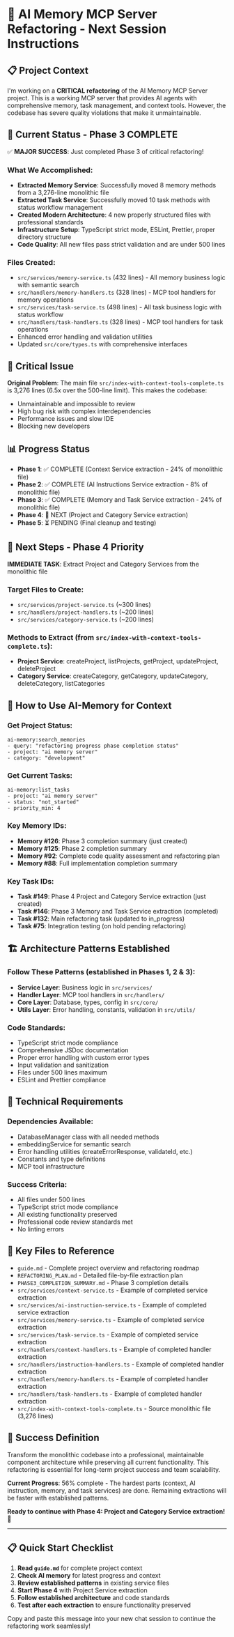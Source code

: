 # 🚀 AI Memory MCP Server Refactoring - Next Session Instructions

## 📋 Project Context

I'm working on a **CRITICAL refactoring** of the AI Memory MCP Server project. This is a working MCP server that provides AI agents with comprehensive memory, task management, and context tools. However, the codebase has severe quality violations that make it unmaintainable.

## 🎯 Current Status - Phase 3 COMPLETE

✅ **MAJOR SUCCESS**: Just completed Phase 3 of critical refactoring!

### What We Accomplished:
- **Extracted Memory Service**: Successfully moved 8 memory methods from a 3,276-line monolithic file
- **Extracted Task Service**: Successfully moved 10 task methods with status workflow management
- **Created Modern Architecture**: 4 new properly structured files with professional standards
- **Infrastructure Setup**: TypeScript strict mode, ESLint, Prettier, proper directory structure
- **Code Quality**: All new files pass strict validation and are under 500 lines

### Files Created:
- `src/services/memory-service.ts` (432 lines) - All memory business logic with semantic search
- `src/handlers/memory-handlers.ts` (328 lines) - MCP tool handlers for memory operations
- `src/services/task-service.ts` (498 lines) - All task business logic with status workflow
- `src/handlers/task-handlers.ts` (328 lines) - MCP tool handlers for task operations
- Enhanced error handling and validation utilities
- Updated `src/core/types.ts` with comprehensive interfaces

## 🚨 Critical Issue

**Original Problem**: The main file `src/index-with-context-tools-complete.ts` is 3,276 lines (6.5x over the 500-line limit). This makes the codebase:
- Unmaintainable and impossible to review
- High bug risk with complex interdependencies
- Performance issues and slow IDE
- Blocking new developers

## 📊 Progress Status

- **Phase 1**: ✅ COMPLETE (Context Service extraction - 24% of monolithic file)
- **Phase 2**: ✅ COMPLETE (AI Instructions Service extraction - 8% of monolithic file)
- **Phase 3**: ✅ COMPLETE (Memory and Task Service extraction - 24% of monolithic file)
- **Phase 4**: 🚧 NEXT (Project and Category Service extraction)
- **Phase 5**: ⏳ PENDING (Final cleanup and testing)

## 🎯 Next Steps - Phase 4 Priority

**IMMEDIATE TASK**: Extract Project and Category Services from the monolithic file

### Target Files to Create:
- `src/services/project-service.ts` (~300 lines)
- `src/handlers/project-handlers.ts` (~200 lines)
- `src/services/category-service.ts` (~200 lines)

### Methods to Extract (from `src/index-with-context-tools-complete.ts`):
- **Project Service**: createProject, listProjects, getProject, updateProject, deleteProject
- **Category Service**: createCategory, getCategory, updateCategory, deleteCategory, listCategories

## 🔧 How to Use AI-Memory for Context

### Get Project Status:
```
ai-memory:search_memories
- query: "refactoring progress phase completion status"
- project: "ai memory server"
- category: "development"
```

### Get Current Tasks:
```
ai-memory:list_tasks
- project: "ai memory server"
- status: "not_started"
- priority_min: 4
```

### Key Memory IDs:
- **Memory #126**: Phase 3 completion summary (just created)
- **Memory #125**: Phase 2 completion summary
- **Memory #92**: Complete code quality assessment and refactoring plan
- **Memory #88**: Full implementation completion summary

### Key Task IDs:
- **Task #149**: Phase 4 Project and Category Service extraction (just created)
- **Task #146**: Phase 3 Memory and Task Service extraction (completed)
- **Task #132**: Main refactoring task (updated to in_progress)
- **Task #75**: Integration testing (on hold pending refactoring)

## 🏗️ Architecture Patterns Established

### Follow These Patterns (established in Phases 1, 2 & 3):
- **Service Layer**: Business logic in `src/services/`
- **Handler Layer**: MCP tool handlers in `src/handlers/`
- **Core Layer**: Database, types, config in `src/core/`
- **Utils Layer**: Error handling, constants, validation in `src/utils/`

### Code Standards:
- TypeScript strict mode compliance
- Comprehensive JSDoc documentation
- Proper error handling with custom error types
- Input validation and sanitization
- Files under 500 lines maximum
- ESLint and Prettier compliance

## 🔧 Technical Requirements

### Dependencies Available:
- DatabaseManager class with all needed methods
- embeddingService for semantic search
- Error handling utilities (createErrorResponse, validateId, etc.)
- Constants and type definitions
- MCP tool infrastructure

### Success Criteria:
- All files under 500 lines
- TypeScript strict mode compliance
- All existing functionality preserved
- Professional code review standards met
- No linting errors

## 📖 Key Files to Reference

- `guide.md` - Complete project overview and refactoring roadmap
- `REFACTORING_PLAN.md` - Detailed file-by-file extraction plan
- `PHASE3_COMPLETION_SUMMARY.md` - Phase 3 completion details
- `src/services/context-service.ts` - Example of completed service extraction
- `src/services/ai-instruction-service.ts` - Example of completed service extraction
- `src/services/memory-service.ts` - Example of completed service extraction
- `src/services/task-service.ts` - Example of completed service extraction
- `src/handlers/context-handlers.ts` - Example of completed handler extraction
- `src/handlers/instruction-handlers.ts` - Example of completed handler extraction
- `src/handlers/memory-handlers.ts` - Example of completed handler extraction
- `src/handlers/task-handlers.ts` - Example of completed handler extraction
- `src/index-with-context-tools-complete.ts` - Source monolithic file (3,276 lines)

## 🎯 Success Definition

Transform the monolithic codebase into a professional, maintainable component architecture while preserving all current functionality. This refactoring is essential for long-term project success and team scalability.

**Current Progress**: 56% complete - The hardest parts (context, AI instruction, memory, and task services) are done. Remaining extractions will be faster with established patterns.

**Ready to continue with Phase 4: Project and Category Service extraction!** 🚀

---

## 📋 Quick Start Checklist

1. **Read `guide.md`** for complete project context
2. **Check AI memory** for latest progress and context
3. **Review established patterns** in existing service files
4. **Start Phase 4** with Project Service extraction
5. **Follow established architecture** and code standards
6. **Test after each extraction** to ensure functionality preserved

Copy and paste this message into your new chat session to continue the refactoring work seamlessly!
